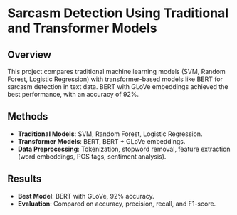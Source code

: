 
# Sarcasm Detection Using Traditional and Transformer Models

## Overview

This project compares traditional machine learning models (SVM, Random Forest, Logistic Regression) with transformer-based models like BERT for sarcasm detection in text data. BERT with GLoVe embeddings achieved the best performance, with an accuracy of 92%.

## Methods

- **Traditional Models**: SVM, Random Forest, Logistic Regression.
- **Transformer Models**: BERT, BERT + GLoVe embeddings.
- **Data Preprocessing**: Tokenization, stopword removal, feature extraction (word embeddings, POS tags, sentiment analysis).

## Results

- **Best Model**: BERT with GLoVe, 92% accuracy.
- **Evaluation**: Compared on accuracy, precision, recall, and F1-score.

